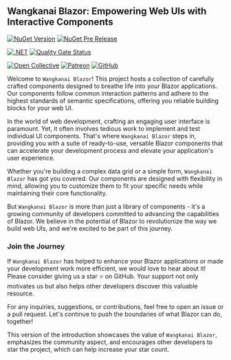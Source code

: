 ## Wangkanai Blazor: Empowering Web UIs with Interactive Components

[![NuGet Version](https://img.shields.io/nuget/v/wangkanai.blazor)](https://www.nuget.org/packages/wangkanai.blazor)
[![NuGet Pre Release](https://img.shields.io/nuget/vpre/wangkanai.blazor)](https://www.nuget.org/packages/wangkanai.blazor)

[![.NET](https://github.com/wangkanai/wangkanai/actions/workflows/dotnet.yml/badge.svg)](https://github.com/wangkanai/wangkanai/actions/workflows/dotnet.yml)
[![Quality Gate Status](https://sonarcloud.io/api/project_badges/measure?project=wangkanai_github&metric=alert_status)](https://sonarcloud.io/summary/new_code?id=wangkanai_github)

[![Open Collective](https://img.shields.io/badge/open%20collective-support%20me-3385FF.svg)](https://opencollective.com/wangkanai)
[![Patreon](https://img.shields.io/badge/patreon-support%20me-d9643a.svg)](https://www.patreon.com/wangkanai)
[![GitHub](https://img.shields.io/github/license/wangkanai/wangkanai)](https://github.com/wangkanai/wangkanai/blob/main/LICENSE)

Welcome to `Wangkanai Blazor`! This project hosts a collection of carefully crafted components designed to breathe life
into your Blazor applications.
Our components follow common interaction patterns and adhere to the highest standards of semantic specifications,
offering you reliable building blocks for your web UI.

In the world of web development, crafting an engaging user interface is paramount. Yet, it often involves tedious work
to implement and test individual UI components.
That's where `Wangkanai Blazor` steps in, providing you with a suite of ready-to-use, versatile Blazor components that
can accelerate your development process and elevate your application's user experience.

Whether you're building a complex data grid or a simple form, `Wangkanai Blazor` has got you covered.
Our components are designed with flexibility in mind, allowing you to customize them to fit your specific needs while
maintaining their core functionality.

But `Wangkanai Blazor` is more than just a library of components - it's a growing community of developers committed to
advancing the capabilities of Blazor.
We believe in the potential of Blazor to revolutionize the way we build web UIs, and we're excited to be part of this
journey.

### Join the Journey

If `Wangkanai Blazor` has helped to enhance your Blazor applications or made your development work more efficient, we
would love to hear about it!
Please consider giving us a star ⭐ on GitHub. Your support not only motivates us but also helps other developers
discover this valuable resource.

For any inquiries, suggestions, or contributions, feel free to open an issue or a pull request. Let's continue to push
the boundaries of what Blazor can do, together!

This version of the introduction showcases the value of `Wangkanai Blazor`, emphasizes the community aspect, and
encourages other developers to star the project, which can help increase your star count.

